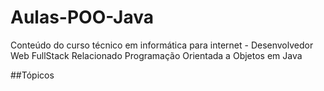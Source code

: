 # Aulas-POO-Java
Conteúdo do curso técnico em informática para internet - Desenvolvedor Web FullStack 
Relacionado Programação Orientada a Objetos em Java

##Tópicos 

